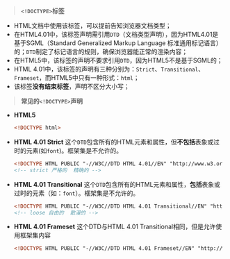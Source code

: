 ><strong>`<!DOCTYPE>`标签 </strong>

- HTML文档中使用该标签，可以提前告知浏览器文档类型；
- 在HTML4.01中，该标签声明需引用`DTD`（文档类型声明），因为HTML4.01是基于SGML（Standard Generalized Markup Language 标准通用标记语言）的；`DTD`制定了标记语言的规则，确保浏览器能正常的渲染内容；
- 在HTML5中，该标签的声明不要求引用`DTD`，因为HTML5不是基于SGML的；
- HTML 4.01中，该标签的声明有三种分别为：`Strict`、`Transitional`、`Frameset`，而HTML5中只有一种形式：`html`；
- 该标签<strong>没有结束标签</strong>，声明不区分大小写；

><strong>常见的`<!DOCTYPE>`声明 </strong>

- **HTML5**
	
	```html
	<!DOCTYPE html>
	```
	
- **HTML 4.01 Strict**
	这个`DTD`包含所有的HTML元素和属性，但<strong>不包括</strong>表象或过时的元素(如`font`)。框架集是不允许的。
	
	```html
	<!DOCTYPE HTML PUBLIC "-//W3C//DTD HTML 4.01//EN" "http://www.w3.org/TR/html4/strict.dtd">  
	<!-- strict 严格的  精确的 -->
	```
	
- **HTML 4.01 Transitional**
	这个`DTD`包含所有的HTML元素和属性，<strong>包括</strong>表象或过时的元素（如：`font`）。框架集是不允许的。
	
	```html
	<!DOCTYPE HTML PUBLIC "-//W3C//DTD HTML 4.01 Transitional//EN" "http://www.w3.org/TR/html4/loose.dtd">
	<!-- loose 自由的  散漫的 -->
	```
	
- **HTML 4.01 Frameset**
	这个DTD与HTML 4.01 Transitional相同，但是允许使用框架集内容
	
	```html
	<!DOCTYPE HTML PUBLIC "-//W3C//DTD HTML 4.01 Frameset//EN" "http://www.w3.org/TR/html4/frameset.dtd">
	```
	
